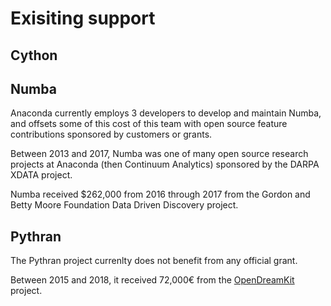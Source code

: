 # Exisiting support

## Cython

## Numba

Anaconda currently employs 3 developers to develop and maintain Numba, and offsets some of this cost of this team with open source feature contributions sponsored by customers or grants.

Between 2013 and 2017, Numba was one of many open source research projects at Anaconda (then Continuum Analytics) sponsored by the DARPA XDATA project.

Numba received $262,000 from 2016 through 2017 from the Gordon and Betty Moore Foundation Data Driven Discovery project.

## Pythran

The Pythran project currenlty does not benefit from any official grant.

Between 2015 and 2018, it received 72,000€ from the [OpenDreamKit](https://opendreamkit.org/) project.
